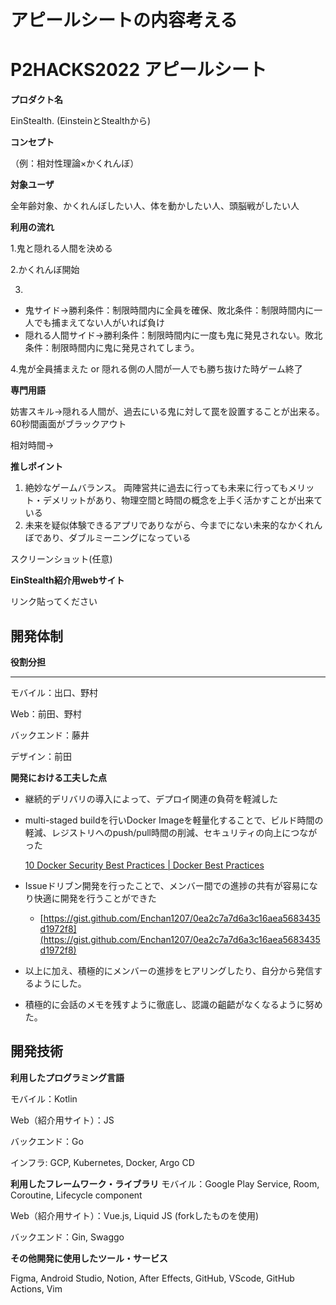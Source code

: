 # アピールシートの内容考える

# P2HACKS2022 アピールシート

**プロダクト名**

EinStealth. (EinsteinとStealthから)

**コンセプト**

（例：相対性理論×かくれんぼ）


**対象ユーザ**

全年齢対象、かくれんぼしたい人、体を動かしたい人、頭脳戦がしたい人


**利用の流れ**

1.鬼と隠れる人間を決める

2.かくれんぼ開始

3.
- 鬼サイド→勝利条件：制限時間内に全員を確保、敗北条件：制限時間内に一人でも捕まえてない人がいれば負け
- 隠れる人間サイド→勝利条件：制限時間内に一度も鬼に発見されない。敗北条件：制限時間内に鬼に発見されてしまう。

4.鬼が全員捕まえた or 隠れる側の人間が一人でも勝ち抜けた時ゲーム終了

**専門用語**

妨害スキル→隠れる人間が、過去にいる鬼に対して罠を設置することが出来る。60秒間画面がブラックアウト

相対時間→

**推しポイント**

1. 絶妙なゲームバランス。
    両陣営共に過去に行っても未来に行ってもメリット・デメリットがあり、物理空間と時間の概念を上手く活かすことが出来ている
2. 未来を疑似体験できるアプリでありながら、今までにない未来的なかくれんぼであり、ダブルミーニングになっている

スクリーンショット(任意)

**EinStealth紹介用webサイト**

リンク貼ってください

## 開発体制

**役割分担**

---

モバイル：出口、野村

Web：前田、野村

バックエンド：藤井

デザイン：前田

**開発における工夫した点**

- 継続的デリバリの導入によって、デプロイ関連の負荷を軽減した
- multi-staged buildを行いDocker Imageを軽量化することで、ビルド時間の軽減、レジストリへのpush/pull時間の削減、セキュリティの向上につながった
    
    [10 Docker Security Best Practices | Docker Best Practices](https://snyk.io/blog/10-docker-image-security-best-practices/)
    
- Issueドリブン開発を行ったことで、メンバー間での進捗の共有が容易になり快適に開発を行うことができた
    - [https://gist.github.com/Enchan1207/0ea2c7a7d6a3c16aea5683435d1972f8](https://gist.github.com/Enchan1207/0ea2c7a7d6a3c16aea5683435d1972f8)
- 以上に加え、積極的にメンバーの進捗をヒアリングしたり、自分から発信するようにした。
- 積極的に会話のメモを残すように徹底し、認識の齟齬がなくなるように努めた。


## 開発技術

**利用したプログラミング言語**

モバイル：Kotlin

Web（紹介用サイト）：JS

バックエンド：Go

インフラ: GCP, Kubernetes, Docker, Argo CD

**利用したフレームワーク・ライブラリ**
モバイル：Google Play Service, Room, Coroutine, Lifecycle component

Web（紹介用サイト）：Vue.js, Liquid JS (forkしたものを使用)

バックエンド：Gin, Swaggo


**その他開発に使用したツール・サービス**

Figma, Android Studio, Notion, After Effects, GitHub,  VScode, GitHub Actions, Vim
